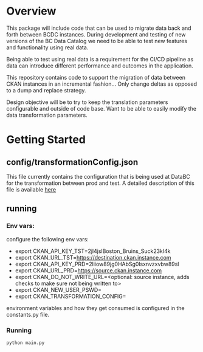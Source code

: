 # Overview

This package will include code that can be used to migrate data back and
forth between BCDC instances.  During development and testing of new
versions of the BC Data Catalog we need to be able to test new features
and functionality using real data.

Being able to test using real data is a requirement for the CI/CD pipeline as
data can introduce different performance and outcomes in the application.

This repository contains code to support the migration of data between
CKAN instances in an incremental fashion...  Only change deltas as
opposed to a dump and replace strategy.

Design objective will be to try to keep the translation parameters
configurable and outside of code base.  Want to be able to easily modify
the data transformation parameters.


# Getting Started

## config/transformationConfig.json
This file currently contains the configuration that is being used at DataBC for
the transformation between prod and test.  A detailed description of this file
is available [here](./docs/transformationConfig.md)

## running

### Env vars:
configure the following env vars:

* export CKAN_API_KEY_TST=2jl4jslBoston_Bruins_Suck23kl4k
* export CKAN_URL_TST=https://destination.ckan.instance.com
* export CKAN_API_KEY_PRD=2liiow89jg0HAbSg0lsxnvzxvbw89sl
* export CKAN_URL_PRD=https://source.ckan.instance.com
* export CKAN_DO_NOT_WRITE_URL=<optional: source instance, adds checks to make sure not being written to>
* export CKAN_NEW_USER_PSWD=<default password to use for new users>
* export CKAN_TRANSFORMATION_CONFIG=<config file in config dir you want to use>


environment variables and how they get consumed is configured in the constants.py
file.

### Running

`python main.py`
